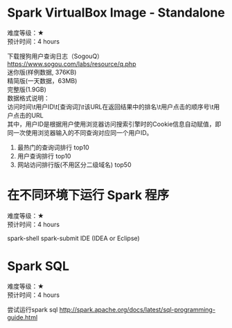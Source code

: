 # Spark VirtualBox Image - Standalone

难度等级：★<br>
预计时间：4 hours<br>

下载搜狗用户查询日志（SogouQ）<br>
https://www.sogou.com/labs/resource/q.php<br>
迷你版(样例数据, 376KB)<br>
精简版(一天数据，63MB)<br>
完整版(1.9GB)<br>
数据格式说明：<br>
访问时间\t用户ID\t[查询词]\t该URL在返回结果中的排名\t用户点击的顺序号\t用户点击的URL<br>
其中，用户ID是根据用户使用浏览器访问搜索引擎时的Cookie信息自动赋值，即同一次使用浏览器输入的不同查询对应同一个用户ID。<br>

1) 最热门的查询词排行 top10<br>
2) 用户查询排行 top10<br>
3) 网站访问排行版(不用区分二级域名) top50<br>

# 在不同环境下运行 Spark 程序

难度等级：★<br>
预计时间：4 hours<br>

spark-shell
spark-submit
IDE (IDEA or Eclipse)


# Spark SQL

难度等级：★<br>
预计时间：4 hours<br>

尝试运行spark sql
http://spark.apache.org/docs/latest/sql-programming-guide.html

